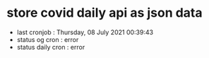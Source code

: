 # store covid daily api as json data

- last cronjob : Thursday, 08 July 2021 00:39:43
- status og cron : error
- status daily cron : error
      
      